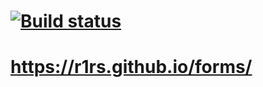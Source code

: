 # [![Build status](https://ci.appveyor.com/api/projects/status/ojvbrw7edq71u0as?svg=true)](https://ci.appveyor.com/project/R1Rs/forms)
# https://r1rs.github.io/forms/
